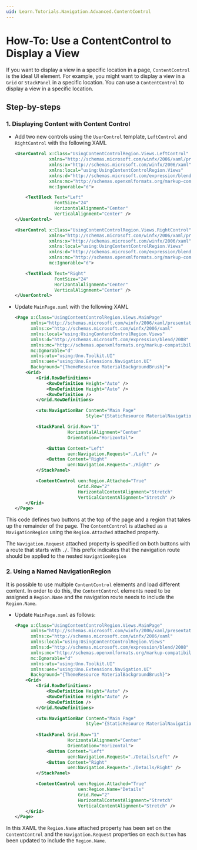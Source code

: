 ```yaml
---
uid: Learn.Tutorials.Navigation.Advanced.ContentControl
---
```

# How-To: Use a ContentControl to Display a View

If you want to display a view in a specific location in a page, `ContentControl` is the ideal UI element. For example, you might want to display a view in a `Grid` or `StackPanel` in a specific location. You can use a `ContentControl` to display a view in a specific location.

## Step-by-steps

### 1. Displaying Content with Content Control

- Add two new controls using the `UserControl` template, `LeftControl` and `RightControl` with the following XAML

    ```xml
    <UserControl x:Class="UsingContentControlRegion.Views.LeftControl"
                 xmlns="http://schemas.microsoft.com/winfx/2006/xaml/presentation"
                 xmlns:x="http://schemas.microsoft.com/winfx/2006/xaml"
                 xmlns:local="using:UsingContentControlRegion.Views"
                 xmlns:d="http://schemas.microsoft.com/expression/blend/2008"
                 xmlns:mc="http://schemas.openxmlformats.org/markup-compatibility/2006"
                 mc:Ignorable="d">

        <TextBlock Text="Left"
                   FontSize="24"
                   HorizontalAlignment="Center"
                   VerticalAlignment="Center" />
    </UserControl>

    <UserControl x:Class="UsingContentControlRegion.Views.RightControl"
                 xmlns="http://schemas.microsoft.com/winfx/2006/xaml/presentation"
                 xmlns:x="http://schemas.microsoft.com/winfx/2006/xaml"
                 xmlns:local="using:UsingContentControlRegion.Views"
                 xmlns:d="http://schemas.microsoft.com/expression/blend/2008"
                 xmlns:mc="http://schemas.openxmlformats.org/markup-compatibility/2006"
                 mc:Ignorable="d">

        <TextBlock Text="Right"
                   FontSize="24"
                   HorizontalAlignment="Center"
                   VerticalAlignment="Center" />
    </UserControl>
    ```

- Update `MainPage.xaml` with the following XAML

    ```xml
    <Page x:Class="UsingContentControlRegion.Views.MainPage"
          xmlns="http://schemas.microsoft.com/winfx/2006/xaml/presentation"
          xmlns:x="http://schemas.microsoft.com/winfx/2006/xaml"
          xmlns:local="using:UsingContentControlRegion.Views"
          xmlns:d="http://schemas.microsoft.com/expression/blend/2008"
          xmlns:mc="http://schemas.openxmlformats.org/markup-compatibility/2006"
          mc:Ignorable="d"
          xmlns:utu="using:Uno.Toolkit.UI"
          xmlns:uen="using:Uno.Extensions.Navigation.UI"
          Background="{ThemeResource MaterialBackgroundBrush}">
        <Grid>
            <Grid.RowDefinitions>
                <RowDefinition Height="Auto" />
                <RowDefinition Height="Auto" />
                <RowDefinition />
            </Grid.RowDefinitions>

            <utu:NavigationBar Content="Main Page"
                               Style="{StaticResource MaterialNavigationBarStyle}" />

            <StackPanel Grid.Row="1"
                        HorizontalAlignment="Center"
                        Orientation="Horizontal">

                <Button Content="Left"
                        uen:Navigation.Request="./Left" />
                <Button Content="Right"
                        uen:Navigation.Request="./Right" />
            </StackPanel>

            <ContentControl uen:Region.Attached="True"
                            Grid.Row="2"
                            HorizontalContentAlignment="Stretch"
                            VerticalContentAlignment="Stretch" />
        </Grid>
    </Page>
    ```

This code defines two buttons at the top of the page and a region that takes up the remainder of the page. The `ContentControl` is attached as a `NavigationRegion` using the `Region.Attached` attached property.

The `Navigation.Request` attached property is specified on both buttons with a route that starts with `./`. This prefix indicates that the navigation route should be applied to the nested `NavigationRegion`

### 2. Using a Named NavigationRegion

It is possible to use multiple `ContentControl` elements and load different content. In order to do this, the `ContentControl` elements need to be assigned a `Region.Name` and the navigation route needs to include the `Region.Name`.

- Update `MainPage.xaml` as follows:

    ```xml
    <Page x:Class="UsingContentControlRegion.Views.MainPage"
          xmlns="http://schemas.microsoft.com/winfx/2006/xaml/presentation"
          xmlns:x="http://schemas.microsoft.com/winfx/2006/xaml"
          xmlns:local="using:UsingContentControlRegion.Views"
          xmlns:d="http://schemas.microsoft.com/expression/blend/2008"
          xmlns:mc="http://schemas.openxmlformats.org/markup-compatibility/2006"
          mc:Ignorable="d"
          xmlns:utu="using:Uno.Toolkit.UI"
          xmlns:uen="using:Uno.Extensions.Navigation.UI"
          Background="{ThemeResource MaterialBackgroundBrush}">
        <Grid>
            <Grid.RowDefinitions>
                <RowDefinition Height="Auto" />
                <RowDefinition Height="Auto" />
                <RowDefinition />
            </Grid.RowDefinitions>

            <utu:NavigationBar Content="Main Page"
                               Style="{StaticResource MaterialNavigationBarStyle}" />
                
            <StackPanel Grid.Row="1"
                        HorizontalAlignment="Center"
                        Orientation="Horizontal">
                <Button Content="Left"
                        uen:Navigation.Request="./Details/Left" />
                <Button Content="Right"
                        uen:Navigation.Request="./Details/Right" />
            </StackPanel>

            <ContentControl uen:Region.Attached="True"
                            uen:Region.Name="Details"
                            Grid.Row="2"
                            HorizontalContentAlignment="Stretch"
                            VerticalContentAlignment="Stretch" />
        </Grid>
    </Page>
    ```

In this XAML the `Region.Name` attached property has been set on the `ContentControl` and the `Navigation.Request` properties on each `Button` has been updated to include the `Region.Name`.
